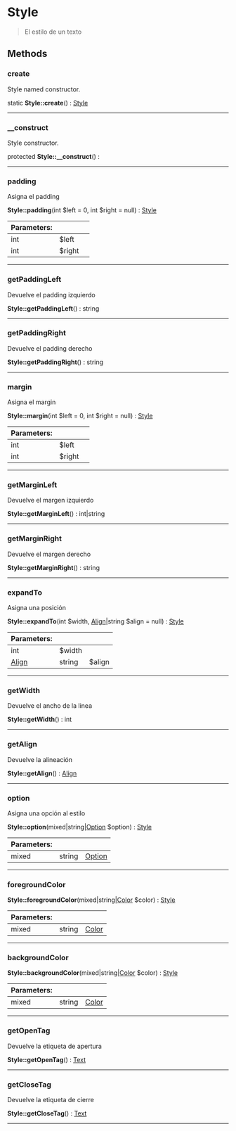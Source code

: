 
                                                                                                                                            
    
# Style


> El estilo de un texto
>
> 








## Methods

### create
Style named constructor.


static **Style::create**() : [Style](../../../../Style.md)



---


### __construct
Style constructor.


protected **Style::__construct**() : 



---


### padding
Asigna el padding


**Style::padding**(int $left = 0, int $right = null) : [Style](../../../../Style.md)


|Parameters: | | |
| --- | --- | --- |
|int |$left |  |
|int |$right |  |

---


### getPaddingLeft
Devuelve el padding izquierdo


**Style::getPaddingLeft**() : string



---


### getPaddingRight
Devuelve el padding derecho


**Style::getPaddingRight**() : string



---


### margin
Asigna el margin


**Style::margin**(int $left = 0, int $right = null) : [Style](../../../../Style.md)


|Parameters: | | |
| --- | --- | --- |
|int |$left |  |
|int |$right |  |

---


### getMarginLeft
Devuelve el margen izquierdo


**Style::getMarginLeft**() : int|string



---


### getMarginRight
Devuelve el margen derecho


**Style::getMarginRight**() : string



---


### expandTo
Asigna una posición


**Style::expandTo**(int $width, [Align](../../../../Align.md)|string $align = null) : [Style](../../../../Style.md)


|Parameters: | | |
| --- | --- | --- |
|int |$width |  |
|[Align](../../../../Align.md)|string |$align |  |

---


### getWidth
Devuelve el ancho de la linea


**Style::getWidth**() : int



---


### getAlign
Devuelve la alineación


**Style::getAlign**() : [Align](../../../../Align.md)



---


### option
Asigna una opción al estilo


**Style::option**(mixed|string|[Option](../../../../Option.md) $option) : [Style](../../../../Style.md)


|Parameters: | | |
| --- | --- | --- |
|mixed|string|[Option](../../../../Option.md) |$option |  |

---


### foregroundColor



**Style::foregroundColor**(mixed|string|[Color](../../../../Color.md) $color) : [Style](../../../../Style.md)


|Parameters: | | |
| --- | --- | --- |
|mixed|string|[Color](../../../../Color.md) |$color |  |

---


### backgroundColor



**Style::backgroundColor**(mixed|string|[Color](../../../../Color.md) $color) : [Style](../../../../Style.md)


|Parameters: | | |
| --- | --- | --- |
|mixed|string|[Color](../../../../Color.md) |$color |  |

---


### getOpenTag
Devuelve la etiqueta de apertura


**Style::getOpenTag**() : [Text](../../../../Text.md)



---


### getCloseTag
Devuelve la etiqueta de cierre


**Style::getCloseTag**() : [Text](../../../../Text.md)



---


                                                                                                                                                                                                                                                                                                                                                                                                            
    
                                                                                                                                                                                                                                                                             
                